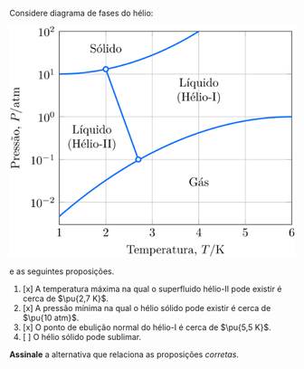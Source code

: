Considere diagrama de fases do hélio:

![Figura do problema 2C07.](2C07-1P.svg)

e as seguintes proposições.

1. [x] A temperatura máxima na qual o superfluido hélio-II pode existir é cerca de $\pu{2,7 K}$.
2. [x] A pressão mínima na qual o hélio sólido pode existir é cerca de $\pu{10 atm}$.
3. [x] O ponto de ebulição normal do hélio-I é cerca de $\pu{5,5 K}$.
4. [ ] O hélio sólido pode sublimar. 

**Assinale** a alternativa que relaciona as proposições *corretas*.
